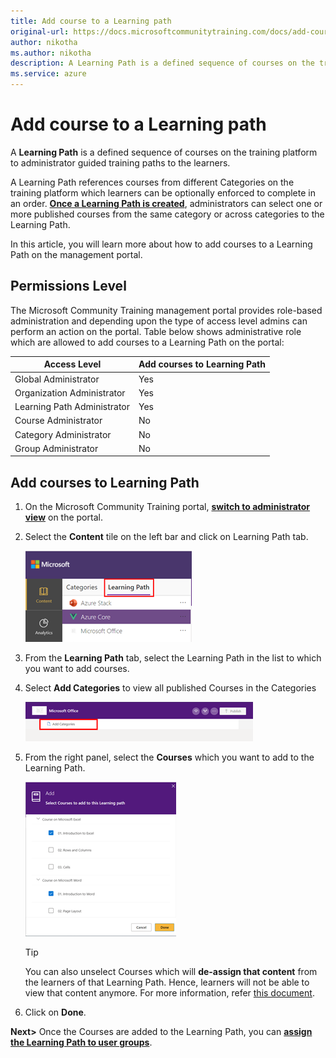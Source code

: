 ```yaml
---
title: Add course to a Learning path
original-url: https://docs.microsoftcommunitytraining.com/docs/add-course-to-a-learning-path
author: nikotha
ms.author: nikotha
description: A Learning Path is a defined sequence of courses on the training platform to administrator guided training paths to the learners.
ms.service: azure
---
```


# Add course to a Learning path

A **Learning Path** is a defined sequence of courses on the training platform to administrator guided training paths to the learners.

A Learning Path references courses from different Categories on the training platform which learners can be optionally enforced to complete in an order. [**Once a Learning Path is created**](create-a-learning-path.md), administrators can select one or more published courses from the same category or across categories to the Learning Path.

In this article, you will learn more about how to add courses to a Learning Path on the management portal.

## Permissions Level

The Microsoft Community Training management portal provides role-based administration and depending upon the type of access level admins can perform an action on the portal. Table below shows administrative role which are allowed to add courses to a Learning Path on the portal:

| Access Level  | Add courses to Learning Path |
| --- | --- |
| Global Administrator | Yes |
| Organization Administrator | Yes |
| Learning Path Administrator | Yes |
| Course Administrator | No |
| Category Administrator | No |
| Group Administrator | No |

## Add courses to Learning Path

1. On the Microsoft Community Training portal, [**switch to administrator view**](../../../get-started/step-by-step-configuration-guide.md#step-2--switch-to-administrator-view-of-the-portal) on the portal.

2. Select the **Content** tile on the left bar and click on Learning Path tab.

    ![Select Content](../../../media/image%28388%29.png)

3. From the **Learning Path** tab, select the Learning Path in the list to which you want to add courses.

4. Select **Add Categories** to view all published Courses in the Categories

    ![Add Categories](../../../media/image%28392%29.png)

5. From the right panel, select the **Courses** which you want to add to the Learning Path.

    ![Courses from right panel](../../../media/image%28393%29.png)

    >[!Tip]
    >You can also unselect Courses which will **de-assign that content** from the learners of that Learning Path. Hence, learners will not be able to view that content anymore. For more information, refer [this document](../../../user-management/manage-users/De-assigning-content-from-user.md).

6. Click on **Done**.

 **Next>** Once the Courses are added to the Learning Path, you can [**assign the Learning Path to user groups**](../../../user-management/manage-users/assign-content-to-group-users.md).
